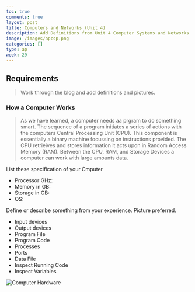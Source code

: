 ```yaml
---
toc: true
comments: true
layout: post
title: Computers and Networks (Unit 4)
description: Add Definitions from Unit 4 Computer Systems and Networks
image: /images/apcsp.png
categories: []
type: ap
week: 29
---
```


## Requirements
> Work through the blog and add definitions and pictures.


### How a Computer Works
> As we have learned, a computer needs aa prgram to do something smart.  The sequence of a program initiates a series of actions with the computers Central Processing Unit (CPU). This component is essentially a binary machine focussing on instructions provided.  The CPU retrieives and stores information it acts upon in Random Access Memory (RAM). Between the CPU, RAM, and Storage Devices a computer can work with large amounts data.

List these specification of your Cmputer
- Processor GHz:
- Memory in GB:
- Storage in GB:
- OS:

Define or describe something from your experience. Picture preferred.
- Input devices
- Output devices
- Program File
- Program Code
- Processes
- Ports
- Data File
- Inspect Running Code
- Inspect Variables


![Computer Hardware]({{site.baseurl}}/images/cpu.jpeg)
